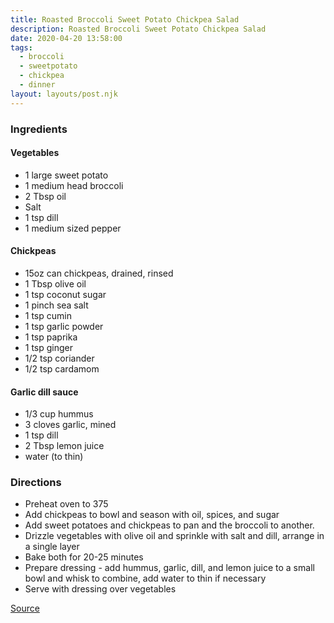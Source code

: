 ```yaml
---
title: Roasted Broccoli Sweet Potato Chickpea Salad
description: Roasted Broccoli Sweet Potato Chickpea Salad
date: 2020-04-20 13:58:00
tags:
  - broccoli
  - sweetpotato
  - chickpea
  - dinner
layout: layouts/post.njk
---
```


### Ingredients

#### Vegetables

- 1 large sweet potato
- 1 medium head broccoli
- 2 Tbsp oil
- Salt
- 1 tsp dill
- 1 medium sized pepper

#### Chickpeas

- 15oz can chickpeas, drained, rinsed
- 1 Tbsp olive oil
- 1 tsp coconut sugar
- 1 pinch sea salt
- 1 tsp cumin
- 1 tsp garlic powder
- 1 tsp paprika
- 1 tsp ginger
- 1/2 tsp coriander
- 1/2 tsp cardamom

#### Garlic dill sauce

- 1/3 cup hummus
- 3 cloves garlic, mined
- 1 tsp dill
- 2 Tbsp lemon juice
- water (to thin)

### Directions

- Preheat oven to 375
- Add chickpeas to bowl and season with oil, spices, and sugar
- Add sweet potatoes and chickpeas to pan and the broccoli to another.
- Drizzle vegetables with olive oil and sprinkle with salt and dill, arrange in a single layer
- Bake both for 20-25 minutes
- Prepare dressing - add hummus, garlic, dill, and lemon juice to a small bowl and whisk to combine, add water to thin if necessary
- Serve with dressing over vegetables

[Source](https://minimalistbaker.com/roasted-broccoli-sweet-potato-chickpea-salad/)
